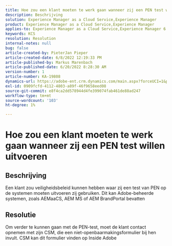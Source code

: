 ```yaml
---
title: Hoe zou een klant moeten te werk gaan wanneer zij een PEN test willen uitvoeren
description: Beschrijving
solution: Experience Manager as a Cloud Service,Experience Manager
product: Experience Manager as a Cloud Service,Experience Manager
applies-to: Experience Manager as a Cloud Service,Experience Manager 6.5
keywords: KCS
resolution: Resolution
internal-notes: null
bug: false
article-created-by: PieterJan Pieper
article-created-date: 6/8/2022 12:19:33 PM
article-published-by: Markus Marenbach
article-published-date: 6/20/2022 8:28:30 AM
version-number: 1
article-number: KA-19808
dynamics-url: https://adobe-ent.crm.dynamics.com/main.aspx?forceUCI=1&pagetype=entityrecord&etn=knowledgearticle&id=4e30cf3f-25e7-ec11-bb3c-000d3a3bdca6
exl-id: 0909fcfd-4112-4803-a89f-46f9658eed08
source-git-commit: e8f4ca2dd578944d4fe399074fab461de88ad247
workflow-type: tm+mt
source-wordcount: '103'
ht-degree: 1%

---
```


# Hoe zou een klant moeten te werk gaan wanneer zij een PEN test willen uitvoeren

## Beschrijving


Een klant zou veiligheidsbeleid kunnen hebben waar zij een test van PEN op de systemen moeten uitvoeren zij gebruiken.
Dit kan Adobe-beheerde systemen, zoals AEMaaCS, AEM MS of AEM BrandPortal bevatten


## Resolutie


Om verder te kunnen gaan met de PEN-test, moet de klant contact opnemen met zijn CSM, die een niet-openbaarmakingsformulier bij hen invult.
CSM kan dit formulier vinden op Inside Adobe
